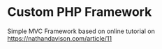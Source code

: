 # Custom PHP Framework
Simple MVC Framework based on online tutorial on https://nathandavison.com/article/11
